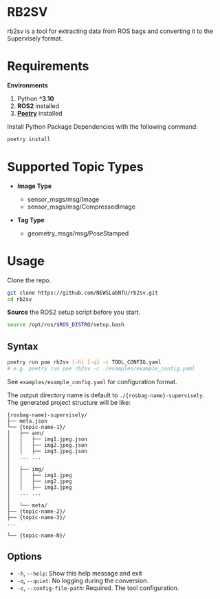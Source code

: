 # RB2SV
rb2sv is a tool for extracting data from ROS bags and converting it to the Supervisely format.

# Requirements
**Environments**<br>
1. Python **^3.10**
2. **ROS2** installed
3. [**Poetry**](https://python-poetry.org/docs/) installed

Install Python Package Dependencies with the following command:
```bash
poetry install
```

# Supported Topic Types
- **Image Type**
    - sensor_msgs/msg/Image
    - sensor_msgs/msg/CompressedImage

- **Tag Type**
    - geometry_msgs/msg/PoseStamped

# Usage
Clone the repo.
```bash
git clone https://github.com/NEWSLabNTU/rb2sv.git
cd rb2sv
```
**Source** the ROS2 setup script before you start.
```bash
source /opt/ros/$ROS_DISTRO/setup.bash
```

## Syntax
```bash
poetry run poe rb2sv [-h] [-q] -c TOOL_CONFIG.yaml
# e.g. poetry run poe rb2sv -c ./examples/example_config.yaml
```

See `examples/example_config.yaml` for configuration format.<br>

The output directory name is default to `./{rosbag-name}-supervisely`.<br>
The generated project structure will be like:
```
{rosbag-name}-supervisely/
├── meta.json
└── {topic-name-1}/
│   ├── ann/
│   │   ├── img1.jpeg.json
│   │   ├── img2.jpeg.json
│   │   ├── img3.jpeg.json
│   ... ...
│
│   ├── img/
│   │   ├── img1.jpeg
│   │   ├── img2.jpeg
│   │   ├── img3.jpeg
│   ... ...
│
│   └── meta/
├── {topic-name-2}/
├── {topic-name-3}/
...

└── {topic-name-N}/
```

## Options
- `-h`, `--help`: Show this help message and exit
- `-q`, `--quiet`: No logging during the conversion.
- `-c`, `--config-file-path`: Required. The tool configuration.